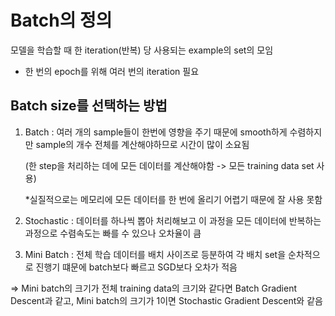 # Batch의 정의
모델을 학습할 때 한 iteration(반복) 당 사용되는 example의 set의 모임

- 한 번의 epoch를 위해 여러 번의 iteration 필요

## Batch size를 선택하는 방법

1) Batch
  : 여러 개의 sample들이 한번에 영향을 주기 때문에 smooth하게 수렴하지만 sample의 개수 전체를 계산해야하므로 시간이 많이 소요됨 

      (한 step을 처리하는 데에 모든 데이터를 계산해야함 -> 모든 training data set 사용)

      *실질적으로는 메모리에 모든 데이터를 한 번에 올리기 어렵기 때문에 잘 사용 못함

2) Stochastic
  : 데이터를 하나씩 뽑아 처리해보고 이 과정을 모든 데이터에 반복하는 과정으로 수렴속도는 빠를 수 있으나 오차율이 큼

3) Mini Batch
  : 전체 학습 데이터를 배치 사이즈로 등분하여 각 배치 set을 순차적으로 진행기 떄문에 batch보다 빠르고 SGD보다 오차가 적음 

=> Mini batch의 크기가 전체 training data의 크기와 같다면 Batch Gradient Descent과 같고, Mini batch의 크기가 1이면 Stochastic Gradient Descent와 같음
